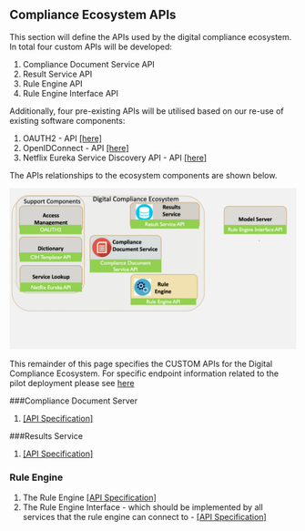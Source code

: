 ## Compliance Ecosystem APIs

This section will define the APIs used by the digital compliance ecosystem. In total four custom APIs will be developed:

1. Compliance Document Service API
2. Result Service API
3. Rule Engine API
4. Rule Engine Interface API

Additionally, four pre-existing APIs will be utilised based on our re-use of existing software components:

1. OAUTH2 - API <a href="https://oauth.net/2/" target="_blank">[here]</a>
2. OpenIDConnect - API <a href="https://openid.net/connect/" target="_blank">[here]</a>
3. Netflix Eureka Service Discovery API - API <a href="https://github.com/Netflix/eureka/wiki/Eureka-REST-operations" target="_blank">[here]</a>

The APIs relationships to the ecosystem components are shown below.

![APIS](API.png)

This remainder of this page specifies the CUSTOM APIs for the Digital Compliance Ecosystem. For specific endpoint information related to the pilot deployment please see [here](pilot.md)

###Compliance Document Server

1. <a href="resources/compliancedocumentserver" target="_blank">[API Specification]</a> 

###Results Service

1. <a href="resources/resultserver" target="_blank">[API Specification]</a>

### Rule Engine

1. The Rule Engine <a href="resources/ruleengine" target="_blank">[API Specification]</a>
2. The Rule Engine Interface - which should be implemented by all services that the rule engine can connect to - <a href="resources/ruleengineinterface" target="_blank">[API Specification]</a>
